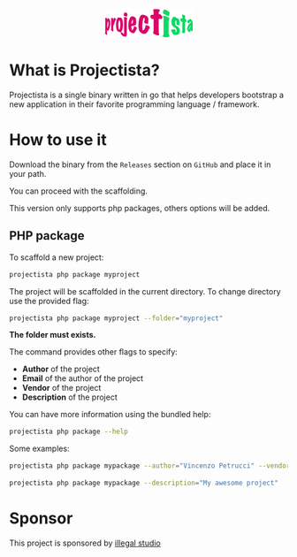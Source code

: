 <p align="center">
  <img src="https://github.com/projectista/static/blob/main/logo/projectista.png">
</p>

# What is Projectista?

Projectista is a single binary written in go that helps developers
bootstrap a new application in their favorite programming language / framework.

# How to use it

Download the binary from the `Releases` section on `GitHub` and place it in your path. 

You can proceed with the scaffolding. 

This version only supports php packages, others options will be added.

## PHP package

To scaffold a new project: 

```bash
projectista php package myproject
```

The project will be scaffolded in the current directory. To change directory use the provided flag:

```bash
projectista php package myproject --folder="myproject"
```

**The folder must exists.**

The command provides other flags to specify: 

- **Author** of the project
- **Email** of the author of the project
- **Vendor** of the project
- **Description** of the project

You can have more information using the bundled help:

```bash
projectista php package --help
```

Some examples: 

```bash
projectista php package mypackage --author="Vincenzo Petrucci" --vendor="illegal studio"
```

```bash
projectista php package mypackage --description="My awesome project"
```

# Sponsor

This project is sponsored by [illegal studio](https://illegal.studio)